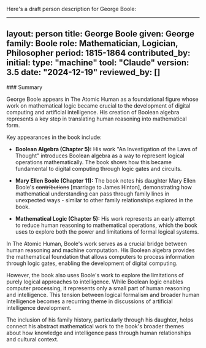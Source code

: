 Here's a draft person description for George Boole:

---
layout: person
title: George Boole
given: George
family: Boole
role: Mathematician, Logician, Philosopher
period: 1815-1864
contributed_by:
  initial:
    type: "machine"
    tool: "Claude"
    version: 3.5
    date: "2024-12-19"
  reviewed_by: []
---

<div class="machine-commentary" markdown="1">
### Summary

George Boole appears in The Atomic Human as a foundational figure whose work on mathematical logic became crucial to the development of digital computing and artificial intelligence. His creation of Boolean algebra represents a key step in translating human reasoning into mathematical form.

Key appearances in the book include:

- **Boolean Algebra (Chapter 5):** His work "An Investigation of the Laws of Thought" introduces Boolean algebra as a way to represent logical operations mathematically. The book shows how this became fundamental to digital computing through logic gates and circuits.

- **Mary Ellen Boole (Chapter 11):** The book notes his daughter Mary Ellen Boole's ~~contributions~~ [marriage to James Hinton], demonstrating how mathematical understanding can pass through family lines in unexpected ways - similar to other family relationships explored in the book.

- **Mathematical Logic (Chapter 5):** His work represents an early attempt to reduce human reasoning to mathematical operations, which the book uses to explore both the power and limitations of formal logical systems.

In The Atomic Human, Boole's work serves as a crucial bridge between human reasoning and machine computation. His Boolean algebra provides the mathematical foundation that allows computers to process information through logic gates, enabling the development of digital computing.

However, the book also uses Boole's work to explore the limitations of purely logical approaches to intelligence. While Boolean logic enables computer processing, it represents only a small part of human reasoning and intelligence. This tension between logical formalism and broader human intelligence becomes a recurring theme in discussions of artificial intelligence development.

The inclusion of his family history, particularly through his daughter, helps connect his abstract mathematical work to the book's broader themes about how knowledge and intelligence pass through human relationships and cultural context.

</div>
